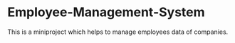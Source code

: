 # Employee-Management-System
This is a miniproject which helps to manage employees data of companies.
